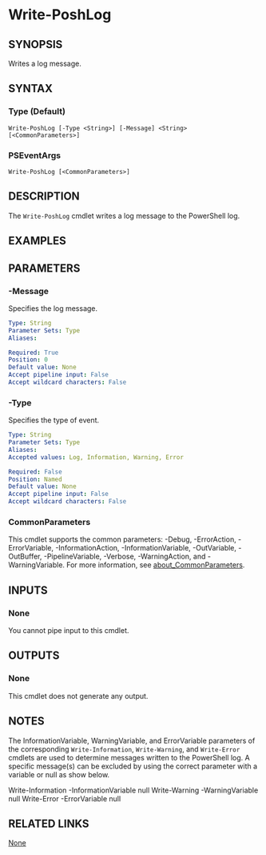 ﻿---
external help file: PoshToolbox-help.xml
Module Name: PoshToolbox
online version: https://github.com/PoshAJ/PoshToolbox/blob/main/docs/Write-PoshLog.md
schema: 2.0.0
---

# Write-PoshLog

## SYNOPSIS

Writes a log message.

## SYNTAX

### Type (Default)

```
Write-PoshLog [-Type <String>] [-Message] <String> [<CommonParameters>]
```

### PSEventArgs

```
Write-PoshLog [<CommonParameters>]
```

## DESCRIPTION

The `Write-PoshLog` cmdlet writes a log message to the PowerShell log.

## EXAMPLES

## PARAMETERS

### -Message

Specifies the log message.

```yaml
Type: String
Parameter Sets: Type
Aliases:

Required: True
Position: 0
Default value: None
Accept pipeline input: False
Accept wildcard characters: False
```

### -Type

Specifies the type of event.

```yaml
Type: String
Parameter Sets: Type
Aliases:
Accepted values: Log, Information, Warning, Error

Required: False
Position: Named
Default value: None
Accept pipeline input: False
Accept wildcard characters: False
```

### CommonParameters

This cmdlet supports the common parameters: -Debug, -ErrorAction, -ErrorVariable, -InformationAction, -InformationVariable, -OutVariable, -OutBuffer, -PipelineVariable, -Verbose, -WarningAction, and -WarningVariable. For more information, see [about_CommonParameters](http://go.microsoft.com/fwlink/?LinkID=113216).

## INPUTS

### None

You cannot pipe input to this cmdlet.

## OUTPUTS

### None

This cmdlet does not generate any output.

## NOTES

The InformationVariable, WarningVariable, and ErrorVariable parameters of the corresponding `Write-Information`, `Write-Warning`, and `Write-Error` cmdlets are used to determine messages written to the PowerShell log. A specific message(s) can be excluded by using the correct parameter with a variable or null as show below.

Write-Information -InformationVariable null
Write-Warning -WarningVariable null
Write-Error -ErrorVariable null

## RELATED LINKS

[None]()
